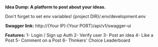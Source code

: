 **Idea Dump: A platform to post about your ideas.**

Don't forget to set env variables!
{project DIR}/.env/development.env

**Swagger link:** http://{Your IP}:{Your PORT}/api/v1/swagger-ui

**Features:**
1- Login / Sign up Auth
2- Verify user
3- Post an idea
4- Like a Post
5- Comment on a Post
6- Thinkers' Choice Leaderboard
